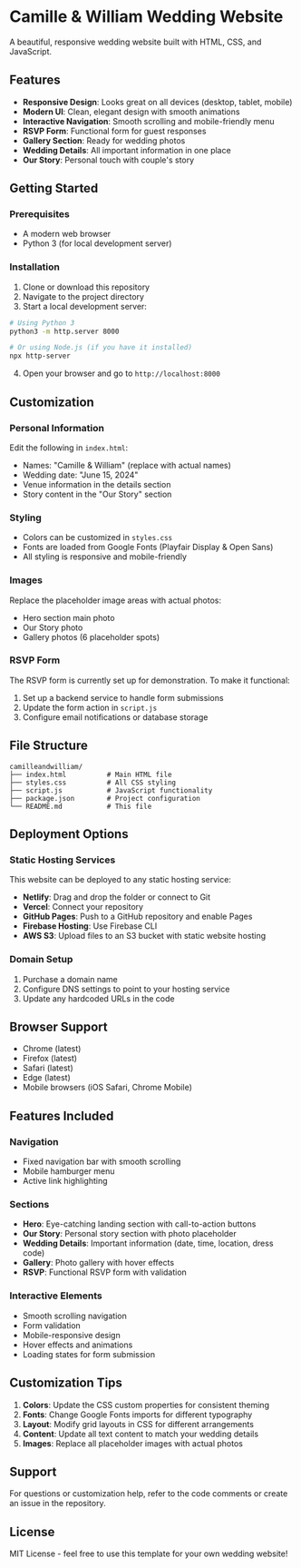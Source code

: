 # Camille & William Wedding Website

A beautiful, responsive wedding website built with HTML, CSS, and JavaScript.

## Features

- **Responsive Design**: Looks great on all devices (desktop, tablet, mobile)
- **Modern UI**: Clean, elegant design with smooth animations
- **Interactive Navigation**: Smooth scrolling and mobile-friendly menu
- **RSVP Form**: Functional form for guest responses
- **Gallery Section**: Ready for wedding photos
- **Wedding Details**: All important information in one place
- **Our Story**: Personal touch with couple's story

## Getting Started

### Prerequisites
- A modern web browser
- Python 3 (for local development server)

### Installation

1. Clone or download this repository
2. Navigate to the project directory
3. Start a local development server:

```bash
# Using Python 3
python3 -m http.server 8000

# Or using Node.js (if you have it installed)
npx http-server
```

4. Open your browser and go to `http://localhost:8000`

## Customization

### Personal Information
Edit the following in `index.html`:
- Names: "Camille & William" (replace with actual names)
- Wedding date: "June 15, 2024"
- Venue information in the details section
- Story content in the "Our Story" section

### Styling
- Colors can be customized in `styles.css`
- Fonts are loaded from Google Fonts (Playfair Display & Open Sans)
- All styling is responsive and mobile-friendly

### Images
Replace the placeholder image areas with actual photos:
- Hero section main photo
- Our Story photo
- Gallery photos (6 placeholder spots)

### RSVP Form
The RSVP form is currently set up for demonstration. To make it functional:
1. Set up a backend service to handle form submissions
2. Update the form action in `script.js`
3. Configure email notifications or database storage

## File Structure

```
camilleandwilliam/
├── index.html          # Main HTML file
├── styles.css          # All CSS styling
├── script.js           # JavaScript functionality
├── package.json        # Project configuration
└── README.md           # This file
```

## Deployment Options

### Static Hosting Services
This website can be deployed to any static hosting service:

- **Netlify**: Drag and drop the folder or connect to Git
- **Vercel**: Connect your repository
- **GitHub Pages**: Push to a GitHub repository and enable Pages
- **Firebase Hosting**: Use Firebase CLI
- **AWS S3**: Upload files to an S3 bucket with static website hosting

### Domain Setup
1. Purchase a domain name
2. Configure DNS settings to point to your hosting service
3. Update any hardcoded URLs in the code

## Browser Support

- Chrome (latest)
- Firefox (latest)
- Safari (latest)
- Edge (latest)
- Mobile browsers (iOS Safari, Chrome Mobile)

## Features Included

### Navigation
- Fixed navigation bar with smooth scrolling
- Mobile hamburger menu
- Active link highlighting

### Sections
- **Hero**: Eye-catching landing section with call-to-action buttons
- **Our Story**: Personal story section with photo placeholder
- **Wedding Details**: Important information (date, time, location, dress code)
- **Gallery**: Photo gallery with hover effects
- **RSVP**: Functional RSVP form with validation

### Interactive Elements
- Smooth scrolling navigation
- Form validation
- Mobile-responsive design
- Hover effects and animations
- Loading states for form submission

## Customization Tips

1. **Colors**: Update the CSS custom properties for consistent theming
2. **Fonts**: Change Google Fonts imports for different typography
3. **Layout**: Modify grid layouts in CSS for different arrangements
4. **Content**: Update all text content to match your wedding details
5. **Images**: Replace all placeholder images with actual photos

## Support

For questions or customization help, refer to the code comments or create an issue in the repository.

## License

MIT License - feel free to use this template for your own wedding website!

